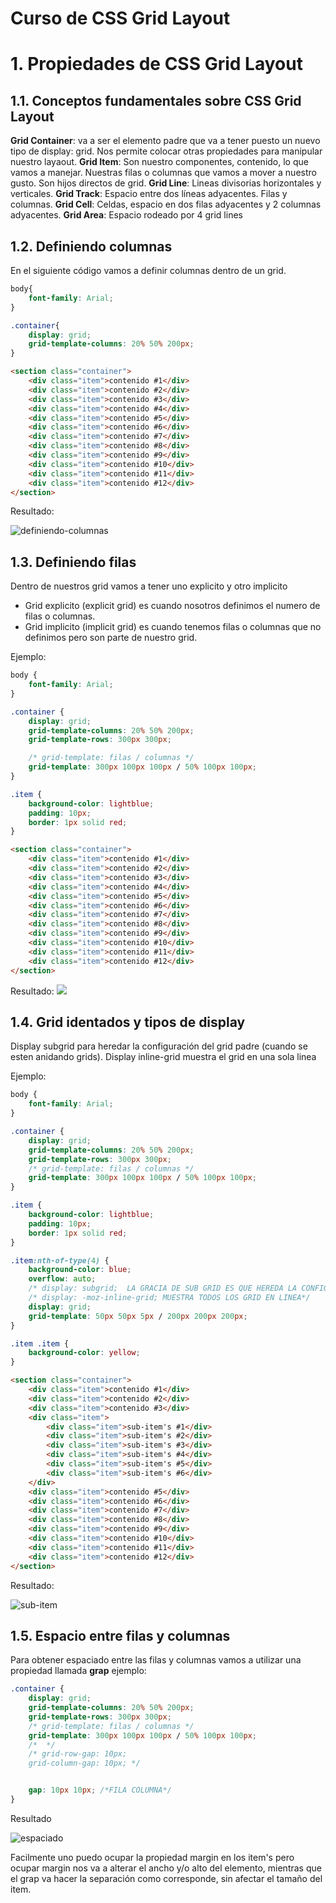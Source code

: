 # Curso de CSS Grid Layout

# 1. Propiedades de CSS Grid Layout

## 1.1. Conceptos fundamentales sobre CSS Grid Layout

**Grid Container**: va a ser el elemento padre que va a tener puesto un nuevo tipo de display: grid. Nos permite colocar otras propiedades para manipular nuestro layaout.
**Grid Item**: Son nuestro componentes, contenido, lo que vamos a manejar. Nuestras filas o columnas que vamos a mover a nuestro gusto. Son hijos directos de grid.
**Grid Line**: Lineas divisorias horizontales y verticales.
**Grid Track**: Espacio entre dos líneas adyacentes. Filas y columnas.
**Grid Cell**: Celdas, espacio en dos filas adyacentes y 2 columnas adyacentes.
**Grid Area**: Espacio rodeado por 4 grid lines

## 1.2. Definiendo columnas
En el siguiente código vamos a definir columnas dentro de un grid.

```css
body{
    font-family: Arial;
}

.container{
    display: grid;
    grid-template-columns: 20% 50% 200px;
}
```

```html
<section class="container">
    <div class="item">contenido #1</div>
    <div class="item">contenido #2</div>
    <div class="item">contenido #3</div>
    <div class="item">contenido #4</div>
    <div class="item">contenido #5</div>
    <div class="item">contenido #6</div>
    <div class="item">contenido #7</div>
    <div class="item">contenido #8</div>
    <div class="item">contenido #9</div>
    <div class="item">contenido #10</div>
    <div class="item">contenido #11</div>
    <div class="item">contenido #12</div>
</section>
```

Resultado:

![definiendo-columnas](assets/definiendo-columnas.png)

## 1.3. Definiendo filas
Dentro de nuestros grid vamos a tener uno explicito y otro implicito
 - Grid explicito (explicit grid) es cuando nosotros definimos el numero de filas o columnas.
 - Grid implicito (implicit grid) es cuando tenemos filas o columnas que no definimos pero son parte de nuestro grid.

Ejemplo:

```css
body {
    font-family: Arial;
}

.container {
    display: grid;
    grid-template-columns: 20% 50% 200px;
    grid-template-rows: 300px 300px;

    /* grid-template: filas / columnas */
    grid-template: 300px 100px 100px / 50% 100px 100px;
}

.item {
    background-color: lightblue;
    padding: 10px;
    border: 1px solid red;
}
```

```html
<section class="container">
    <div class="item">contenido #1</div>
    <div class="item">contenido #2</div>
    <div class="item">contenido #3</div>
    <div class="item">contenido #4</div>
    <div class="item">contenido #5</div>
    <div class="item">contenido #6</div>
    <div class="item">contenido #7</div>
    <div class="item">contenido #8</div>
    <div class="item">contenido #9</div>
    <div class="item">contenido #10</div>
    <div class="item">contenido #11</div>
    <div class="item">contenido #12</div>
</section>
```

Resultado:
![](assets/definiendo-filas.png)

## 1.4. Grid identados y tipos de display
Display subgrid para heredar la configuración del grid padre (cuando se esten anidando grids).
Display inline-grid muestra el grid en una sola linea

Ejemplo:

```css
body {
    font-family: Arial;
}

.container {
    display: grid;
    grid-template-columns: 20% 50% 200px;
    grid-template-rows: 300px 300px;
    /* grid-template: filas / columnas */
    grid-template: 300px 100px 100px / 50% 100px 100px;
}

.item {
    background-color: lightblue;
    padding: 10px;
    border: 1px solid red;
}

.item:nth-of-type(4) {
    background-color: blue;
    overflow: auto;
    /* display: subgrid;  LA GRACIA DE SUB GRID ES QUE HEREDA LA CONFIGURACIÓN DEL GRID PADRE PERO AUN NO ESTA IMPLEMENTADA*/
    /* display: -moz-inline-grid; MUESTRA TODOS LOS GRID EN LINEA*/
    display: grid;
    grid-template: 50px 50px 5px / 200px 200px 200px;
}

.item .item {
    background-color: yellow;
}
```

```html
<section class="container">
    <div class="item">contenido #1</div>
    <div class="item">contenido #2</div>
    <div class="item">contenido #3</div>
    <div class="item">
        <div class="item">sub-item's #1</div>
        <div class="item">sub-item's #2</div>
        <div class="item">sub-item's #3</div>
        <div class="item">sub-item's #4</div>
        <div class="item">sub-item's #5</div>
        <div class="item">sub-item's #6</div>
    </div>
    <div class="item">contenido #5</div>
    <div class="item">contenido #6</div>
    <div class="item">contenido #7</div>
    <div class="item">contenido #8</div>
    <div class="item">contenido #9</div>
    <div class="item">contenido #10</div>
    <div class="item">contenido #11</div>
    <div class="item">contenido #12</div>
</section>
```

Resultado:

![sub-item](assets/sub-items.png)


## 1.5. Espacio entre filas y columnas
Para obtener espaciado entre las filas y columnas vamos a utilizar una propiedad llamada __grap__ ejemplo:

```css
.container {
    display: grid;
    grid-template-columns: 20% 50% 200px;
    grid-template-rows: 300px 300px;
    /* grid-template: filas / columnas */
    grid-template: 300px 100px 100px / 50% 100px 100px;
    /*  */
    /* grid-row-gap: 10px;
    grid-column-gap: 10px; */


    gap: 10px 10px; /*FILA COLUMNA*/
}
```

Resultado

![espaciado](assets/espaciado.png)

Facilmente uno puedo ocupar la propiedad margin en los item's pero ocupar margin nos va a alterar el ancho y/o alto del elemento, mientras que el grap va hacer la separación 
como corresponde, sin afectar el tamaño del item.


